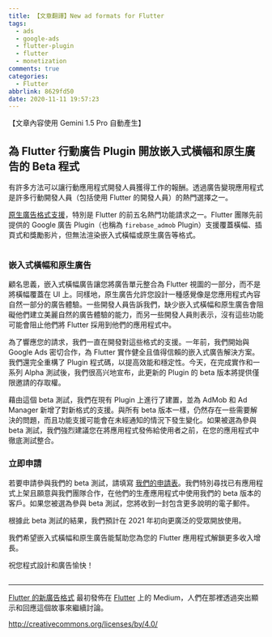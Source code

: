 ```yaml
---
title: 【文章翻譯】New ad formats for Flutter
tags:
  - ads
  - google-ads
  - flutter-plugin
  - flutter
  - monetization
comments: true
categories:
  - Flutter
abbrlink: 8629fd50
date: 2020-11-11 19:57:23
---
```


【文章內容使用 Gemini 1.5 Pro 自動產生】

## 為 Flutter 行動廣告 Plugin 開放嵌入式橫幅和原生廣告的 Beta 程式

有許多方法可以讓行動應用程式開發人員獲得工作的報酬。透過廣告變現應用程式是許多行動開發人員（包括使用 Flutter 的開發人員）的熱門選擇之一。

[原生廣告格式支援](https://github.com/flutter/flutter/issues/12114)，特別是 Flutter 的前五名熱門功能請求之一。Flutter 團隊先前提供的 Google 廣告 Plugin（也稱為 `firebase_admob` Plugin）支援覆蓋橫幅、插頁式和獎勵影片，但無法渲染嵌入式橫幅或原生廣告等格式。

<figure>
<img alt="" src="https://cdn-images-1.medium.com/max/1024/1*0kWrLLh_g2Ywwgcs_iAL-w.png" />
</figure>

### 嵌入式橫幅和原生廣告

顧名思義，嵌入式橫幅廣告讓您將廣告單元整合為 Flutter 視圖的一部分，而不是將橫幅覆蓋在 UI 上。同樣地，原生廣告允許您設計一種感覺像是您應用程式內容自然一部分的廣告體驗。一些開發人員告訴我們，缺少嵌入式橫幅和原生廣告會阻礙他們建立美麗自然的廣告體驗的能力，而另一些開發人員則表示，沒有這些功能可能會阻止他們將 Flutter 採用到他們的應用程式中。

為了響應您的請求，我們一直在開發對這些格式的支援。一年前，我們開始與 Google Ads 密切合作，為 Flutter 實作健全且值得信賴的嵌入式廣告解決方案。我們還完全重構了 Plugin 程式碼，以提高效能和穩定性。今天，在完成實作和一系列 Alpha 測試後，我們很高兴地宣布，此更新的 Plugin 的 beta 版本將提供僅限邀請的存取權。

藉由這個 beta 測試，我們在現有 Plugin 上進行了建置，並為 AdMob 和 Ad Manager 新增了對新格式的支援。與所有 beta 版本一樣，仍然存在一些需要解決的問題，而且功能支援可能會在未經通知的情況下發生變化。如果被選為參與 beta 測試，我們強烈建議您在將應用程式發佈給使用者之前，在您的應用程式中徹底測試整合。

### 立即申請

若要申請參與我們的 beta 測試，請填寫 [我們的申請表](https://forms.gle/5d1MfrbaCLX9PS2Z9)。我們特別尋找已有應用程式上架且願意與我們團隊合作，在他們的生產應用程式中使用我們的 beta 版本的客戶。如果您被選為參與 beta 測試，您將收到一封包含更多說明的電子郵件。

根據此 beta 測試的結果，我們預計在 2021 年初向更廣泛的受眾開放使用。

我們希望嵌入式橫幅和原生廣告能幫助您為您的 Flutter 應用程式解鎖更多收入增長。

祝您程式設計和廣告愉快！

<img src="https://medium.com/_/stat?event=post.clientViewed&referrerSource=full_rss&postId=e48a7e9a0e64" width="1" height="1" alt=""><hr><p><a href="https://medium.com/flutter/new-ads-beta-inline-banner-and-native-support-for-the-flutter-mobile-ads-plugin-e48a7e9a0e64">Flutter 的新廣告格式</a> 最初發佈在 <a href="https://medium.com/flutter">Flutter</a> 上的 Medium，人們在那裡透過突出顯示和回應這個故事來繼續討論。</p>


http://creativecommons.org/licenses/by/4.0/